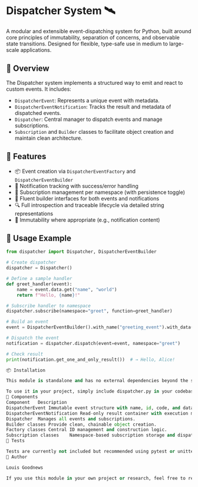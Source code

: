 # Dispatcher System 🛰️

A modular and extensible event-dispatching system for Python, built around core principles of immutability, separation of concerns, and observable state transitions. Designed for flexible, type-safe use in medium to large-scale applications.

## 🧠 Overview

The Dispatcher system implements a structured way to emit and react to custom events. It includes:

- `DispatcherEvent`: Represents a unique event with metadata.
- `DispatcherEventNotification`: Tracks the result and metadata of dispatched events.
- `Dispatcher`: Central manager to dispatch events and manage subscriptions.
- `Subscription` and `Builder` classes to facilitate object creation and maintain clean architecture.

## 🔧 Features

- 📦 Event creation via `DispatcherEventFactory` and `DispatcherEventBuilder`
- 🔄 Notification tracking with success/error handling
- 🧪 Subscription management per namespace (with persistence toggle)
- 🧱 Fluent builder interfaces for both events and notifications
- 🔍 Full introspection and traceable lifecycle via detailed string representations
- 🛑 Immutability where appropriate (e.g., notification content)

## 🚀 Usage Example

```python
from dispatcher import Dispatcher, DispatcherEventBuilder

# Create dispatcher
dispatcher = Dispatcher()

# Define a sample handler
def greet_handler(event):
    name = event.data.get("name", "world")
    return f"Hello, {name}!"

# Subscribe handler to namespace
dispatcher.subscribe(namespace="greet", function=greet_handler)

# Build an event
event = DispatcherEventBuilder().with_name("greeting_event").with_data(name="Alice").build()

# Dispatch the event
notification = dispatcher.dispatch(event=event, namespace="greet")

# Check result
print(notification.get_one_and_only_result())  # → Hello, Alice!

📦 Installation

This module is standalone and has no external dependencies beyond the standard library.

To use it in your project, simply include dispatcher.py in your codebase.
🧩 Components
Component	Description
DispatcherEvent	Immutable event structure with name, id, code, and data.
DispatcherEventNotification	Read-only result container with execution metadata and errors.
Dispatcher	Manages all events and subscriptions.
Builder classes	Provide clean, chainable object creation.
Factory classes	Central ID management and construction logic.
Subscription classes	Namespace-based subscription storage and dispatching logic.
🧪 Tests

Tests are currently not included but recommended using pytest or unittest.
👤 Author

Louis Goodnews

If you use this module in your own project or research, feel free to reach out or cite the author!